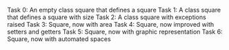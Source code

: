 Task 0: An empty class square that defines a square
Task 1: A class square that defines a square with size
Task 2: A class square with exceptions raised
Task 3: Square, now with area
Task 4: Square, now improved with setters and getters
Task 5: Square, now with graphic representation
Task 6: Square, now with automated spaces

